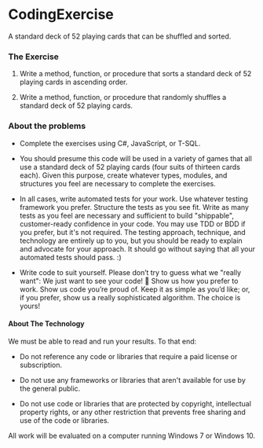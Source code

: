 ﻿# CodingExercise
A standard deck of 52 playing cards that can be shuffled and sorted.

### The Exercise

1.	Write a method, function, or procedure that sorts a standard deck of 52 playing cards in ascending order.
    
2.	Write a method, function, or procedure that randomly shuffles a standard deck of 52 playing cards.


### About the problems

* Complete the exercises using C#, JavaScript, or T-SQL.

* You should presume this code will be used in a variety of games that all use a standard deck of 52 playing cards (four suits of thirteen cards each). Given this purpose, create whatever types, modules, and structures you feel are necessary to complete the exercises.

* In all cases, write automated tests for your work. Use whatever testing framework you prefer. Structure the tests as you see fit. Write as many tests as you feel are necessary and sufficient to build "shippable", customer-ready confidence in your code. You may use TDD or BDD if you prefer, but it's not required. The testing approach, technique, and technology are entirely up to you, but you should be ready to explain and advocate for your approach. It should go without saying that all your automated tests should pass. :)

* Write code to suit yourself. Please don’t try to guess what we "really want": We just want to see your code!  Show us how you prefer to work. Show us code you’re proud of. Keep it as simple as you’d like; or, if you prefer, show us a really sophisticated algorithm. The choice is yours!

#### About The Technology

We must be able to read and run your results. To that end:

* Do not reference any code or libraries that require a paid license or subscription.

* Do not use any frameworks or libraries that aren't available for use by the general public.

* Do not use code or libraries that are protected by copyright, intellectual property rights, or any other restriction that prevents free sharing and use of the code or libraries.

All work will be evaluated on a computer running Windows 7 or Windows 10.
